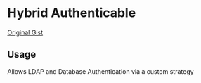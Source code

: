 # Hybrid Authenticable

[Original Gist](https://gist.github.com/spullen/4041453)

## Usage

Allows LDAP and Database Authentication via a custom strategy
